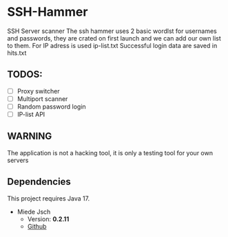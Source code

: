 # SSH-Hammer
SSH Server scanner
The ssh hammer uses 2 basic wordlst for usernames and passwords, they are crated on first launch and we can add our own list to them.
For IP adress is used ip-list.txt
Successful login data are saved in hits.txt

## TODOS:
- [ ] Proxy switcher
- [ ] Multiport scanner
- [ ] Random password login
- [ ] IP-list API

## WARNING
The application is not a hacking tool, it is only a testing tool for your own servers

## Dependencies
This project requires Java 17.
* Miede Jsch
    * Version: **0.2.11**
    * [Github](https://github.com/mwiede/jsch) 
